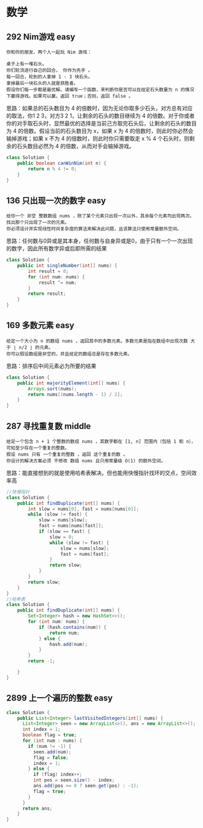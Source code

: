 # 数学

## 292 Nim游戏 easy
```
你和你的朋友，两个人一起玩 Nim 游戏：

桌子上有一堆石头。
你们轮流进行自己的回合， 你作为先手 。
每一回合，轮到的人拿掉 1 - 3 块石头。
拿掉最后一块石头的人就是获胜者。
假设你们每一步都是最优解。请编写一个函数，来判断你是否可以在给定石头数量为 n 的情况下赢得游戏。如果可以赢，返回 true；否则，返回 false 。
```
思路：如果总的石头数目为 4 的倍数时，因为无论你取多少石头，对方总有对应的取法，你1 2 3，对方3 2 1，让剩余的石头的数目继续为 4 的倍数。对于你或者你的对手取石头时，显然最优的选择是当前己方取完石头后，让剩余的石头的数目为 4 的倍数。假设当前的石头数目为 x，如果 x 为 4 的倍数时，则此时你必然会输掉游戏；如果 x 不为 4 的倍数时，则此时你只需要取走 x % 4 个石头时，则剩余的石头数目必然为 4 的倍数，从而对手会输掉游戏。
```java
class Solution {
    public boolean canWinNim(int n) {
        return n % 4 != 0;
    }
}
```
## 136 只出现一次的数字 easy
```
给你一个 非空 整数数组 nums ，除了某个元素只出现一次以外，其余每个元素均出现两次。找出那个只出现了一次的元素。
你必须设计并实现线性时间复杂度的算法来解决此问题，且该算法只使用常量额外空间。
```
思路：任何数与0异或是其本身，任何数与自身异或是0，由于只有一个一次出现的数字，因此所有数字异或后即所需的结果
```java
class Solution {
    public int singleNumber(int[] nums) {
        int result = 0;
        for (int num: nums) {
            result ^= num;
        }
        return result;
    }
}
```
## 169 多数元素 easy
```
给定一个大小为 n 的数组 nums ，返回其中的多数元素。多数元素是指在数组中出现次数 大于 ⌊ n/2 ⌋ 的元素。
你可以假设数组是非空的，并且给定的数组总是存在多数元素。
```
思路：排序后中间元素必为所要的结果
```java
class Solution {
    public int majorityElement(int[] nums) {
        Arrays.sort(nums);
        return nums[(nums.length - 1) / 2];
    }
}
```
## 287 寻找重复数 middle
```
给定一个包含 n + 1 个整数的数组 nums ，其数字都在 [1, n] 范围内（包括 1 和 n），可知至少存在一个重复的整数。
假设 nums 只有 一个重复的整数 ，返回 这个重复的数 。
你设计的解决方案必须 不修改 数组 nums 且只用常量级 O(1) 的额外空间。
```
思路：能直接想到的就是使用哈希表解决。但也能用快慢指针找环的交点，空间效率高
```java
//快慢指针
class Solution {
    public int findDuplicate(int[] nums) {
        int slow = nums[0], fast = nums[nums[0]];
        while (slow != fast) {
            slow = nums[slow];
            fast = nums[nums[fast]];
            if (slow == fast) {
                slow = 0;
                while (slow != fast) {
                    slow = nums[slow];
                    fast = nums[fast];
                }
                return slow;
            }
        }
        return slow;
    }
}
//哈希表
class Solution {
    public int findDuplicate(int[] nums) {
        Set<Integer> hash = new HashSet<>();
        for (int num: nums) {
            if (hash.contains(num)) {
                return num;
            } else {
                hash.add(num);
            }
        }
        return -1;

    }
}
```
## 2899 上一个遍历的整数 easy
```java
class Solution {
    public List<Integer> lastVisitedIntegers(int[] nums) {
      List<Integer> seen = new ArrayList<>(), ans = new ArrayList<>();
      int index = 1;
      boolean flag = true;
      for (int num : nums) {
        if (num != -1) {
          seen.add(num);
          flag = false;
          index = 1;
        } else {
          if (flag) index++;
          int pos = seen.size() - index;
          ans.add(pos >= 0 ? seen.get(pos) : -1);
          flag = true;
        }
      }
      return ans;
    } 
}
```

